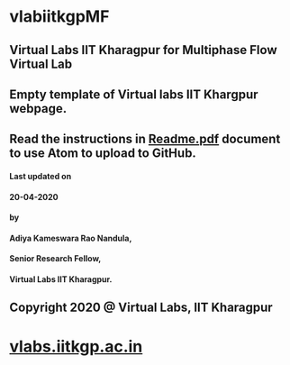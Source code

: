 # vlabiitkgpMF
## Virtual Labs IIT Kharagpur for Multiphase Flow Virtual Lab
## Empty template of Virtual labs IIT Khargpur webpage.

## Read the instructions in [Readme.pdf](https://github.com/vlabsiitkgp/vlabiitkgpECE/blob/master/Readme.pdf) document to use Atom to upload to GitHub.

#### Last updated on
####  20-04-2020
#### by
#### Adiya Kameswara Rao Nandula,
####  Senior Research Fellow,
####  Virtual Labs IIT Kharagpur.

## Copyright 2020 @ Virtual Labs, IIT Kharagpur

# [vlabs.iitkgp.ac.in](vlabs.iitkgp.ac.in)
